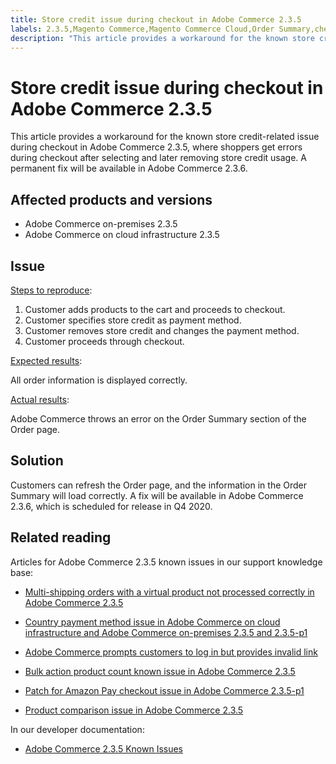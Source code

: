 ```yaml
---
title: Store credit issue during checkout in Adobe Commerce 2.3.5
labels: 2.3.5,Magento Commerce,Magento Commerce Cloud,Order Summary,checkout,credit,known issues,troubleshooting,Adobe Commerce,cloud infrastructure,on-premises
description: "This article provides a workaround for the known store credit-related issue during checkout in Adobe Commerce 2.3.5, where shoppers get errors during checkout after selecting and later removing store credit usage. A permanent fix will be available in Adobe Commerce 2.3.6."
---
```


# Store credit issue during checkout in Adobe Commerce 2.3.5

This article provides a workaround for the known store credit-related issue during checkout in Adobe Commerce 2.3.5, where shoppers get errors during checkout after selecting and later removing store credit usage. A permanent fix will be available in Adobe Commerce 2.3.6.

## Affected products and versions

* Adobe Commerce on-premises 2.3.5
* Adobe Commerce on cloud infrastructure 2.3.5

## Issue

<u>Steps to reproduce</u>:

1. Customer adds products to the cart and proceeds to checkout.
1. Customer specifies store credit as payment method.
1. Customer removes store credit and changes the payment method.
1. Customer proceeds through checkout.

<u>Expected results</u>:

All order information is displayed correctly.

<u>Actual results</u>:

Adobe Commerce throws an error on the Order Summary section of the Order page.

## Solution

Customers can refresh the Order page, and the information in the Order Summary will load correctly. A fix will be available in Adobe Commerce 2.3.6, which is scheduled for release in Q4 2020.

## Related reading

Articles for Adobe Commerce 2.3.5 known issues in our support knowledge base:

* [Multi-shipping orders with a virtual product not processed correctly in Adobe Commerce 2.3.5](https://support.magento.com/hc/en-us/articles/360044461831)

* [Country payment method issue in Adobe Commerce on cloud infrastructure and Adobe Commerce on-premises 2.3.5 and 2.3.5-p1](https://support.magento.com/hc/en-us/articles/360043955991)

* [Adobe Commerce prompts customers to log in but provides invalid link](https://support.magento.com/hc/en-us/articles/360043857372)

* [Bulk action product count known issue in Adobe Commerce 2.3.5](https://support.magento.com/hc/en-us/articles/360044839691)

* [Patch for Amazon Pay checkout issue in Adobe Commerce 2.3.5-p1](https://support.magento.com/hc/en-us/articles/360042646332)

* [Product comparison issue in Adobe Commerce 2.3.5](https://support.magento.com/hc/en-us/articles/360043970452)

In our developer documentation:

* [Adobe Commerce 2.3.5 Known Issues](https://devdocs.magento.com/guides/v2.3/release-notes/release-notes-2-3-5-commerce.html#known-issues)